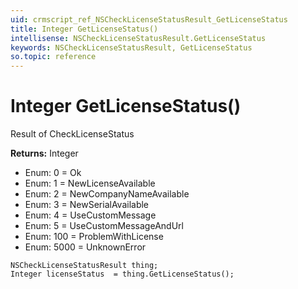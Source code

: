 ```yaml
---
uid: crmscript_ref_NSCheckLicenseStatusResult_GetLicenseStatus
title: Integer GetLicenseStatus()
intellisense: NSCheckLicenseStatusResult.GetLicenseStatus
keywords: NSCheckLicenseStatusResult, GetLicenseStatus
so.topic: reference
---
```


# Integer GetLicenseStatus()

Result of CheckLicenseStatus 

**Returns:** Integer

* Enum: 0 = Ok 
* Enum: 1 = NewLicenseAvailable 
* Enum: 2 = NewCompanyNameAvailable 
* Enum: 3 = NewSerialAvailable 
* Enum: 4 = UseCustomMessage 
* Enum: 5 = UseCustomMessageAndUrl 
* Enum: 100 = ProblemWithLicense 
* Enum: 5000 = UnknownError 

```crmscript
NSCheckLicenseStatusResult thing;
Integer licenseStatus  = thing.GetLicenseStatus();
```


